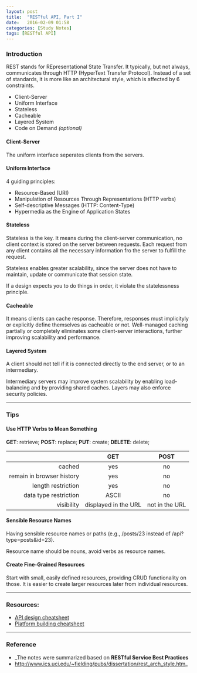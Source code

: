 ```yaml
---
layout: post
title:  "RESTful API, Part I"
date:   2016-02-09 01:58
categories: [Study Notes]
tags: [RESTful API]
---
```


### Introduction
REST stands for REpresentational State Transfer. It typically, but not always, communicates through HTTP (HyperText Transfer Protocol).
Instead of a set of standards, it is more like an architectural style, which is affected by 6 constraints.

 - Client-Server
 - Uniform Interface
 - Stateless
 - Cacheable
 - Layered System
 - Code on Demand _(optional)_
 
#### **Client-Server**
The uniform interface seperates clients from the servers.

#### **Uniform Interface**
4 guiding principles:

 - Resource-Based (URI)
 - Manipulation of Resources Through Representations (HTTP verbs)
 - Self-descriptive Messages (HTTP: Content-Type)
 - Hypermedia as the Engine of Application States 

#### **Stateless**
Stateless is the key. It means during the client-server communication, no client context is stored on the server between requests.
Each request from any client contains all the necessary information fro the server to fulfill the request.

Stateless enables greater scalability, since the server does not have to maintain, update or communicate that session state.

If a design expects you to do things in order, it violate the statelessness principle.

#### **Cacheable**
It means clients can cache response. Therefore, responses must implicityly or explicitly define themselves as cacheable or not.
Well-managed caching partially or completely eliminates some client-server interactions, further improving scalability and performance.

#### **Layered System**
A client should not tell if it is connected directly to the end server, or to an intermediary. 

Intermediary servers may improve system scalability by enabling load-balancing and by providing shared caches. Layers may also enforce security policies.

---

### Tips

#### **Use HTTP Verbs to Mean Something**

**GET**: retrieve;  **POST**: replace;  **PUT**: create;  **DELETE**: delete;

|                          |GET   |POST  |
|-------------------------:|:------:|:------:|
|cached                    | yes    | no     |
|remain in browser history | yes    | no     |
|length restriction        | yes    | no     |
|data type restriction     | ASCII  | no     |
|visibility                |displayed in the URL|not in the URL|


#### **Sensible Resource Names**

Having sensible resource names or paths (e.g., /posts/23 instead of /api?type=posts&id=23).

Resource name should be nouns, avoid verbs as resource names.

#### **Create Fine-Grained Resources**

Start with small, easily defined resources, providing CRUD functionality on those. It is easier to create larger 
resources later from individual resources.


---

### Resources:

- [API design cheatsheet](https://github.com/RestCheatSheet/api-cheat-sheet#api-design-cheat-sheet)
- [Platform building cheatsheet](https://github.com/RestCheatSheet/platform-cheat-sheet#platform-building-cheat-sheet)

---

### Reference 
- _The notes were summarized based on **RESTful Service Best Practices** 
- http://www.ics.uci.edu/~fielding/pubs/dissertation/rest_arch_style.htm_
